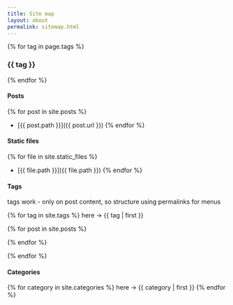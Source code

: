 ```yaml
---
title: Site map
layout: about
permalink: sitemap.html
---
```


<!-- html comment, it's iterating the non post content only -->


{% for tag in page.tags %}
  <h3>  {{ tag }} </h3>
{% endfor %}



#### Posts

<!-- note the post path is local path, so use post.url instead -->
{% for post in site.posts  %}
- [{{ post.path }}]({{ post.url }})
{% endfor %}


#### Static files

{% for file in site.static_files %}
- [{{ file.path }}]({{ file.path }})
{% endfor %}


#### Tags

tags work - only on post content, so structure using permalinks for menus

{% for tag in site.tags %}
  here -> {{ tag | first }}

  {% for post in site.posts %}

  {% endfor %}

{% endfor %}


#### Categories

{% for category in site.categories %}
  here -> {{ category | first }}
{% endfor %}

